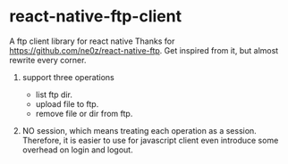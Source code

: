 # react-native-ftp-client

A ftp client library for react native
Thanks for https://github.com/ne0z/react-native-ftp.
Get inspired from it, but almost rewrite every corner.

1. support three operations
    * list ftp dir.
    * upload file to ftp.
    * remove file or dir from ftp.

2. NO session, which means treating each operation as a session.
   Therefore, it is easier to use for javascript client even introduce some overhead on login and logout.
